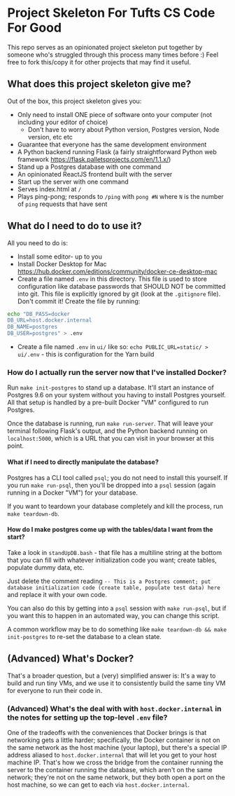 # Project Skeleton For Tufts CS Code For Good

This repo serves as an opinionated project skeleton put together by someone who's struggled through this process
many times before :) 
Feel free to fork this/copy it for other projects that may find it useful.

## What does this project skeleton give me?

Out of the box, this project skeleton gives you:
* Only need to install ONE piece of software onto your computer (not including your editor of choice)
    * Don't have to worry about Python version, Postgres version, Node version, etc etc
* Guarantee that everyone has the same development environment
* A Python backend running Flask (a fairly straightforward Python web framework https://flask.palletsprojects.com/en/1.1.x/)
* Stand up a Postgres database with one command
* An opinionated ReactJS frontend built with the server
* Start up the server with one command
* Serves index.html at `/`
* Plays ping-pong; responds to `/ping` with `pong #N` where `N` is the number of `ping` requests that have sent

## What do I need to do to use it?

All you need to do is:
* Install some editor- up to you
* Install Docker Desktop for Mac https://hub.docker.com/editions/community/docker-ce-desktop-mac
* Create a file named `.env` in this directory. This file is used to store configuration like database passwords that
SHOULD NOT be committed into git. This file is explicitly ignored by git (look at the `.gitignore` file). 
Don't commit it! Create the file by running:
```bash
echo "DB_PASS=docker
DB_URL=host.docker.internal
DB_NAME=postgres
DB_USER=postgres" > .env
```
* Create a file named `.env` in `ui/` like so: `echo PUBLIC_URL=static/ > ui/.env` - this is configuration for the Yarn build

### How do I actually run the server now that I've installed Docker?

Run `make init-postgres` to stand up a database. It'll start an instance of Postgres 9.6 on your system
without you having to install Postgres yourself. All that setup is handled by a pre-built Docker "VM" configured to run Postgres.

Once the database is running, run `make run-server`. That will leave your terminal following Flask's output, and the Python
backend running on `localhost:5000`, which is a URL that you can visit in your browser at this point.

#### What if I need to directly manipulate the database?

Postgres has a CLI tool called `psql`; you do not need to install this yourself. If you run `make run-psql`, then you'll
be dropped into a `psql` session (again running in a Docker "VM") for your database.

If you want to teardown your database completely and kill the process, run `make teardown-db`.

#### How do I make postgres come up with the tables/data I want from the start?

Take a look in `standUpDB.bash` - that file has a multiline string at the bottom that you can fill with whatever
initialization code you want; create tables, populate dummy data, etc.

Just delete the comment reading `-- This is a Postgres comment; put database initialization code (create table, populate test data) here`
and replace it with your own code.

You can also do this by getting into a `psql` session with `make run-psql`, but if you want this to happen in an automated way,
you can change this script.

A common workflow may be to do something like `make teardown-db && make init-postgres` to re-set the database to a clean state.

## (Advanced) What's Docker?

That's a broader question, but a (very) simplified answer is: It's a way to build and run tiny VMs, and we use
it to consistently build the same tiny VM for everyone to run their code in.

### (Advanced) What's the deal with with `host.docker.internal` in the notes for setting up the top-level `.env` file?

One of the tradeoffs with the conveniences that Docker brings is that networking gets a little harder; specifically,
the Docker container is not on the same network as the host machine (your laptop), but there's a special IP address
aliased to `host.docker.internal` that will let you get to your host machine IP. That's how we cross the bridge from
the container running the server to the container running the database, which aren't on the same network; they're not on the
same network, but they both open a port on the host machine, so we can get to each via `host.docker.internal`.
